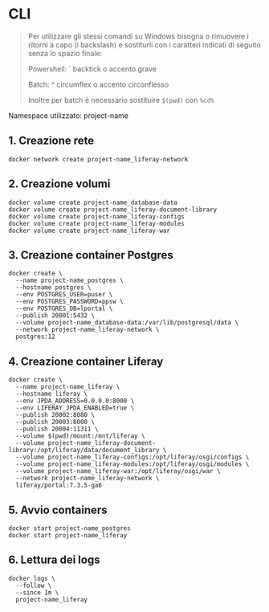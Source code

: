 # CLI

> Per utilizzare gli stessi comandi su Windows bisogna o rimuovere i ritorni a capo (i backslash) e sostiturli con i caratteri indicati di seguito senza lo spazio finale:
>
> Powershell: ` backtick o accento grave
> 
> Batch: ^ circumflex o accento circonflesso
>
> Inoltre per batch è necessario sostituire `$(pwd)` con `%cd%`

Namespace utilizzato: project-name

## 1. Creazione rete

```shell
docker network create project-name_liferay-network
```

## 2. Creazione volumi

```shell
docker volume create project-name_database-data
docker volume create project-name_liferay-document-library
docker volume create project-name_liferay-configs
docker volume create project-name_liferay-modules
docker volume create project-name_liferay-war
```

## 3. Creazione container Postgres

```shell
docker create \ 
  --name project-name_postgres \ 
  --hostname postgres \ 
  --env POSTGRES_USER=puser \ 
  --env POSTGRES_PASSWORD=ppsw \ 
  --env POSTGRES_DB=lportal \ 
  --publish 20001:5432 \ 
  --volume project-name_database-data:/var/lib/postgresql/data \ 
  --network project-name_liferay-network \ 
  postgres:12
```

## 4. Creazione container Liferay

```shell
docker create \ 
  --name project-name_liferay \ 
  --hostname liferay \ 
  --env JPDA_ADDRESS=0.0.0.0:8000 \ 
  --env LIFERAY_JPDA_ENABLED=true \ 
  --publish 20002:8080 \ 
  --publish 20003:8000 \ 
  --publish 20004:11311 \ 
  --volume $(pwd)/mount:/mnt/liferay \ 
  --volume project-name_liferay-document-library:/opt/liferay/data/document_library \ 
  --volume project-name_liferay-configs:/opt/liferay/osgi/configs \ 
  --volume project-name_liferay-modules:/opt/liferay/osgi/modules \ 
  --volume project-name_liferay-war:/opt/liferay/osgi/war \ 
  --network project-name_liferay-network \ 
  liferay/portal:7.3.5-ga6
```

## 5. Avvio containers

```shell
docker start project-name_postgres
docker start project-name_liferay
```

## 6. Lettura dei logs

```shell
docker logs \ 
  --follow \ 
  --since 1m \ 
  project-name_liferay
```